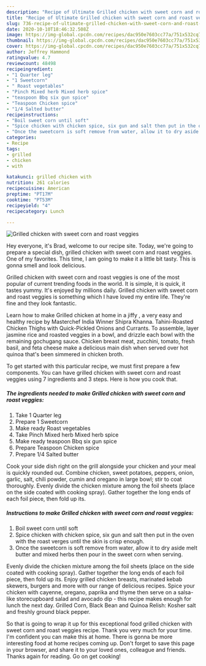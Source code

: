 ```yaml
---
description: "Recipe of Ultimate Grilled chicken with sweet corn and roast veggies"
title: "Recipe of Ultimate Grilled chicken with sweet corn and roast veggies"
slug: 736-recipe-of-ultimate-grilled-chicken-with-sweet-corn-and-roast-veggies
date: 2020-10-10T18:46:32.508Z
image: https://img-global.cpcdn.com/recipes/dac950e7603cc77a/751x532cq70/grilled-chicken-with-sweet-corn-and-roast-veggies-recipe-main-photo.jpg
thumbnail: https://img-global.cpcdn.com/recipes/dac950e7603cc77a/751x532cq70/grilled-chicken-with-sweet-corn-and-roast-veggies-recipe-main-photo.jpg
cover: https://img-global.cpcdn.com/recipes/dac950e7603cc77a/751x532cq70/grilled-chicken-with-sweet-corn-and-roast-veggies-recipe-main-photo.jpg
author: Jeffrey Hammond
ratingvalue: 4.7
reviewcount: 48498
recipeingredient:
- "1 Quarter leg"
- "1 Sweetcorn"
- " Roast vegetables"
- "Pinch Mixed herb Mixed herb spice"
- "teaspoon Bbq six gun spice"
- "Teaspoon Chicken spice"
- "1/4 Salted butter"
recipeinstructions:
- "Boil sweet corn until soft"
- "Spice chicken with chicken spice, six gun and salt then put in the oven with the roast verges until the skin is crisp enough."
- "Once the sweetcorn is soft remove from water, allow it to dry aside melt butter and mixed herbs then pour in the sweet corn when serving."
categories:
- Recipe
tags:
- grilled
- chicken
- with

katakunci: grilled chicken with 
nutrition: 261 calories
recipecuisine: American
preptime: "PT17M"
cooktime: "PT53M"
recipeyield: "4"
recipecategory: Lunch

---
```



![Grilled chicken with sweet corn and roast veggies](https://img-global.cpcdn.com/recipes/dac950e7603cc77a/751x532cq70/grilled-chicken-with-sweet-corn-and-roast-veggies-recipe-main-photo.jpg)

Hey everyone, it's Brad, welcome to our recipe site. Today, we're going to prepare a special dish, grilled chicken with sweet corn and roast veggies. One of my favorites. This time, I am going to make it a little bit tasty. This is gonna smell and look delicious.

Grilled chicken with sweet corn and roast veggies is one of the most popular of current trending foods in the world. It is simple, it is quick, it tastes yummy. It's enjoyed by millions daily. Grilled chicken with sweet corn and roast veggies is something which I have loved my entire life. They're fine and they look fantastic.

Learn how to make Grilled chicken at home in a jiffy , a very easy and healthy recipe by Masterchef India Winner Shipra Khanna. Tahini-Roasted Chicken Thighs with Quick-Pickled Onions and Currants. To assemble, layer jasmine rice and roasted veggies in a bowl, and drizzle each bowl with the remaining gochugang sauce. Chicken breast meat, zucchini, tomato, fresh basil, and feta cheese make a delicious main dish when served over hot quinoa that&#39;s been simmered in chicken broth.


To get started with this particular recipe, we must first prepare a few components. You can have grilled chicken with sweet corn and roast veggies using 7 ingredients and 3 steps. Here is how you cook that.

<!--inarticleads1-->

##### The ingredients needed to make Grilled chicken with sweet corn and roast veggies:

1. Take 1 Quarter leg
1. Prepare 1 Sweetcorn
1. Make ready  Roast vegetables
1. Take Pinch Mixed herb Mixed herb spice
1. Make ready teaspoon Bbq six gun spice
1. Prepare Teaspoon Chicken spice
1. Prepare 1/4 Salted butter


Cook your side dish right on the grill alongside your chicken and your meal is quickly rounded out. Combine chicken, sweet potatoes, peppers, onion, garlic, salt, chili powder, cumin and oregano in large bowl; stir to coat thoroughly. Evenly divide the chicken mixture among the foil sheets (place on the side coated with cooking spray). Gather together the long ends of each foil piece, then fold up its. 

<!--inarticleads2-->

##### Instructions to make Grilled chicken with sweet corn and roast veggies:

1. Boil sweet corn until soft
1. Spice chicken with chicken spice, six gun and salt then put in the oven with the roast verges until the skin is crisp enough.
1. Once the sweetcorn is soft remove from water, allow it to dry aside melt butter and mixed herbs then pour in the sweet corn when serving.


Evenly divide the chicken mixture among the foil sheets (place on the side coated with cooking spray). Gather together the long ends of each foil piece, then fold up its. Enjoy grilled chicken breasts, marinated kebab skewers, burgers and more with our range of delicious recipes. Spice your chicken with cayenne, oregano, paprika and thyme then serve on a salsa-like storecupboard salad and avocado dip - this recipe makes enough for lunch the next day. Grilled Corn, Black Bean and Quinoa Relish: Kosher salt and freshly ground black pepper. 

So that is going to wrap it up for this exceptional food grilled chicken with sweet corn and roast veggies recipe. Thank you very much for your time. I'm confident you can make this at home. There is gonna be more interesting food at home recipes coming up. Don't forget to save this page in your browser, and share it to your loved ones, colleague and friends. Thanks again for reading. Go on get cooking!
